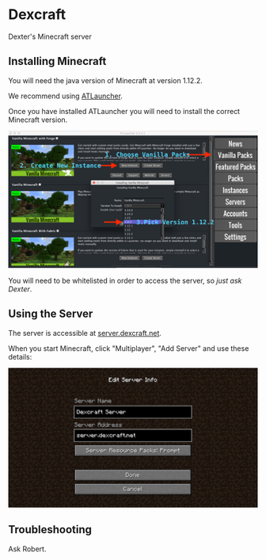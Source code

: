 # Dexcraft

Dexter's Minecraft server

## Installing Minecraft

You will need the java version of Minecraft at version 1.12.2.

We recommend using [ATLauncher](https://atlauncher.com/downloads).

Once you have installed ATLauncher you will need to install the correct Minecraft version.

![Install](install.png) 

You will need to be whitelisted in order to access the server, so _just ask Dexter_.

## Using the Server

The server is accessible at [server.dexcraft.net](server.dexcraft.net).

When you start Minecraft, click "Multiplayer", "Add Server" and use these details:

![Install](multiplayer.png) 

## Troubleshooting

Ask Robert.
